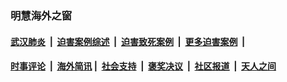 
### 明慧海外之窗

####  [武汉肺炎](indexes/365.md?t=04120301) &nbsp;|&nbsp;  [迫害案例综述](indexes/328.md?t=04120301) &nbsp;|&nbsp; [迫害致死案例](indexes/277.md?t=04120301)  &nbsp;|&nbsp; [更多迫害案例](indexes/81.md?t=04120301)  &nbsp;|&nbsp; 
####  [时事评论](indexes/19.md?t=04120301) &nbsp;|&nbsp; [海外简讯](indexes/245.md?t=04120301)&nbsp;|&nbsp;  [社会支持](indexes/140.md?t=04120301) &nbsp;|&nbsp; [褒奖决议](indexes/282.md?t=04120301) &nbsp;|&nbsp; [社区报道](indexes/91.md?t=04120301)  &nbsp;|&nbsp; [天人之间](indexes/78.md?t=04120301) 

